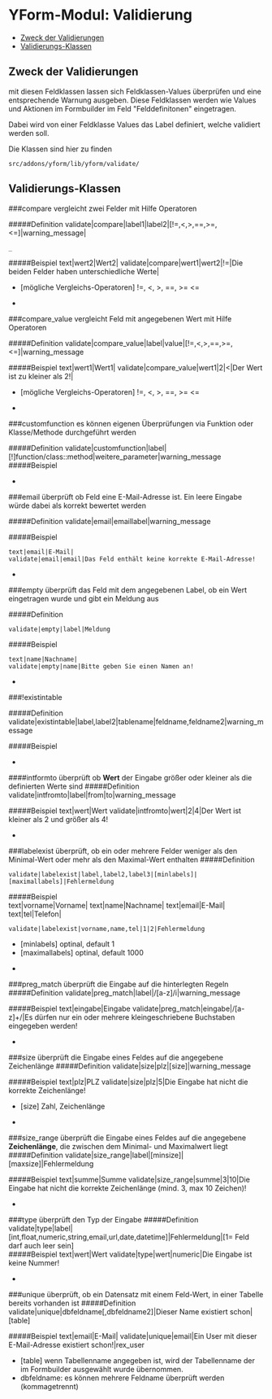 # YForm-Modul: Validierung

- [Zweck der Validierungen](#zweck-der-validierungen)
- [Validierungs-Klassen](#allgemeine-objparams)

	

## Zweck der Validierungen

mit diesen Feldklassen lassen sich Feldklassen-Values überprüfen und eine entsprechende Warnung ausgeben.
Diese Feldklassen werden wie Values und Aktionen im Formbuilder im Feld "Felddefinitonen" eingetragen.

Dabei wird von einer Feldklasse Values das Label definiert, welche validiert werden soll.

Die Klassen sind hier zu finden

	src/addons/yform/lib/yform/validate/



## Validierungs-Klassen

###compare
vergleicht zwei Felder mit Hilfe Operatoren

#####Definition
	validate|compare|label1|label2|[!=,<,>,==,>=,<=]|warning_message|

	_
#####Beispiel
	text|wert2|Wert2|
	validate|compare|wert1|wert2|!=|Die beiden Felder haben unterschiedliche Werte|

* [mögliche Vergleichs-Operatoren] !=, <, >, ==, >= <=

	
-
###compare_value
vergleicht Feld mit angegebenen Wert mit Hilfe Operatoren

#####Definition
	validate|compare_value|label|value|[!=,<,>,==,>=,<=]|warning_message
	
#####Beispiel
	text|wert1|Wert1|
	validate|compare_value|wert1|2|<|Der Wert ist zu kleiner als 2!|

* [mögliche Vergleichs-Operatoren] !=, <, >, ==, >= <=


-
###customfunction
es können eigenen Überprüfungen via Funktion oder Klasse/Methode durchgeführt werden

#####Definition
	validate|customfunction|label|[!]function/class::method|weitere_parameter|warning_message
#####Beispiel

	
-
###email
überprüft ob Feld eine E-Mail-Adresse ist. Ein leere Eingabe würde dabei als korrekt bewertet werden

#####Definition
	validate|email|emaillabel|warning_message
	
#####Beispiel
	
	text|email|E-Mail|
	validate|email|email|Das Feld enthält keine korrekte E-Mail-Adresse!


-
###empty
überprüft das Feld mit dem angegebenen Label, ob ein Wert eingetragen wurde und gibt ein Meldung aus

#####Definition

	validate|empty|label|Meldung

#####Beispiel

	text|name|Nachname|
	validate|empty|name|Bitte geben Sie einen Namen an!


-
###!existintable
 
#####Definition
	validate|existintable|label,label2|tablename|feldname,feldname2|warning_message
 
#####Beispiel
 	
 
 
 
-
####intformto
überprüft ob **Wert** der Eingabe größer oder kleiner als die definierten Werte sind
#####Definition
	validate|intfromto|label|from|to|warning_message
	
#####Beispiel
	text|wert|Wert
	validate|intfromto|wert|2|4|Der Wert ist kleiner als 2 und größer als 4! 
	
	
-
###labelexist
überprüft, ob ein oder mehrere Felder weniger als den Minimal-Wert oder mehr als den Maximal-Wert enthalten
#####Definition

	validate|labelexist|label,label2,label3|[minlabels]|[maximallabels]|Fehlermeldung
	
#####Beispiel	
	text|vorname|Vorname|
	text|name|Nachname|
	text|email|E-Mail|
	text|tel|Telefon|
	
	validate|labelexist|vorname,name,tel|1|2|Fehlermeldung

* [minlabels] optinal, default 1
* [maximallabels] optinal, default 1000


-
###preg_match
überprüft die Eingabe auf die hinterlegten Regeln
#####Definition
	validate|preg_match|label|/[a-z]/i|warning_message
	
#####Beispiel
	text|eingabe|Eingabe
	validate|preg_match|eingabe|/[a-z]+/|Es dürfen nur ein oder mehrere kleingeschriebene 	Buchstaben eingegeben werden!


-
###size
überprüft die Eingabe eines Feldes auf die angegebene Zeichenlänge
#####Definition
	validate|size|plz|[size]|warning_message
	
#####Beispiel
	text|plz|PLZ
	validate|size|plz|5|Die Eingabe hat nicht die korrekte Zeichenlänge!

* [size] Zahl, Zeichenlänge


-
###size_range
überprüft die Eingabe eines Feldes auf die angegebene **Zeichenlänge**, die zwischen dem Minimal- und Maximalwert liegt
#####Definition
	validate|size_range|label|[minsize]|[maxsize]|Fehlermeldung
	
#####Beispiel
	text|summe|Summe
	validate|size_range|summe|3|10|Die Eingabe hat nicht die korrekte Zeichenlänge (mind. 3, max 10 Zeichen)!


-
###type
überprüft den Typ der Eingabe
#####Definition
	validate|type|label|[int,float,numeric,string,email,url,date,datetime]|Fehlermeldung|[1= Feld darf auch leer sein]	
#####Beispiel
	text|wert|Wert
	validate|type|wert|numeric|Die Eingabe ist keine Nummer!


-
###unique
überprüft, ob ein Datensatz mit einem Feld-Wert, in einer Tabelle bereits vorhanden ist
#####Definition
	validate|unique|dbfeldname[,dbfeldname2]|Dieser Name existiert schon|[table]
	
#####Beispiel
	text|email|E-Mail|
	validate|unique|email|Ein User mit dieser E-Mail-Adresse existiert schon!|rex_user

* [table] wenn Tabellenname angegeben ist, wird der Tabellenname der im Formbuilder ausgewählt wurde übernommen.
* dbfeldname: es können mehrere Feldname überprüft werden (kommagetrennt)